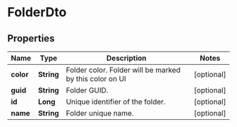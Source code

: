
# FolderDto

## Properties
Name | Type | Description | Notes
------------ | ------------- | ------------- | -------------
**color** | **String** | Folder color. Folder will be marked by this color on UI |  [optional]
**guid** | **String** | Folder GUID. |  [optional]
**id** | **Long** | Unique identifier of the folder. |  [optional]
**name** | **String** | Folder unique name. |  [optional]



